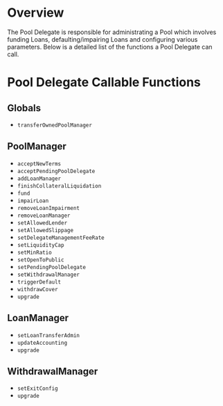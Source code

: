 # Overview

The Pool Delegate is responsible for administrating a Pool which involves funding Loans, defaulting/impairing Loans and configuring various parameters. Below is a detailed list of the functions a Pool Delegate can call.

# Pool Delegate Callable Functions

## Globals

* `transferOwnedPoolManager`

## PoolManager

* `acceptNewTerms`
* `acceptPendingPoolDelegate`
* `addLoanManager`
* `finishCollateralLiquidation`
* `fund`
* `impairLoan`
* `removeLoanImpairment`
* `removeLoanManager`
* `setAllowedLender`
* `setAllowedSlippage`
* `setDelegateManagementFeeRate`
* `setLiquidityCap`
* `setMinRatio`
* `setOpenToPublic`
* `setPendingPoolDelegate`
* `setWithdrawalManager`
* `triggerDefault`
* `withdrawCover`
* `upgrade`

## LoanManager

* `setLoanTransferAdmin`
* `updateAccounting`
* `upgrade`

## WithdrawalManager

* `setExitConfig`
* `upgrade`
